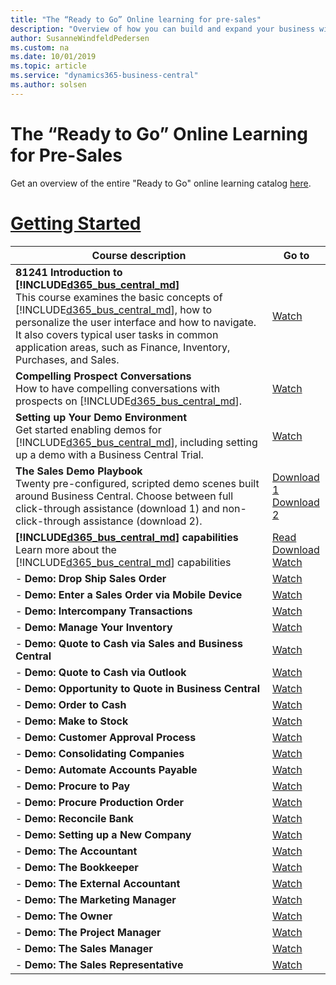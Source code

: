 ```yaml
---
title: "The “Ready to Go” Online learning for pre-sales"
description: "Overview of how you can build and expand your business with Dynamics 365 Business Central"
author: SusanneWindfeldPedersen
ms.custom: na
ms.date: 10/01/2019
ms.topic: article
ms.service: "dynamics365-business-central"
ms.author: solsen
---
```


# The “Ready to Go” Online Learning for Pre-Sales
Get an overview of the entire "Ready to Go" online learning catalog [here](readiness-learning-catalog.md). 

# [**Getting Started**](#tab/gettingstarted)
<!-- ## Getting started -->

|Course description|Go to|
|----|-----|
|**81241 Introduction to [!INCLUDE[d365_bus_central_md](../includes/d365_bus_central_md.md)]**<br>This course examines the basic concepts of [!INCLUDE[d365_bus_central_md](../includes/d365_bus_central_md.md)], how to personalize the user interface and how to navigate. It also covers typical user tasks in common application areas, such as Finance, Inventory, Purchases, and Sales.|[Watch](https://mbspartner.microsoft.com/D365/CourseOverview/1706)|
|**Compelling Prospect Conversations**<br>How to have compelling conversations with prospects on [!INCLUDE[d365_bus_central_md](../includes/d365_bus_central_md.md)].|[Watch](https://mbspartner.microsoft.com/D365/Videos/101761)|
|**Setting up Your Demo Environment**<br>Get started enabling demos for [!INCLUDE[d365_bus_central_md](../includes/d365_bus_central_md.md)], including setting up a demo with a Business Central Trial.|[Watch](https://mbspartner.microsoft.com/D365/Videos/101787)|
|**The Sales Demo Playbook**<br>Twenty pre-configured, scripted demo scenes built around Business Central. Choose between full click-through assistance (download 1) and non-click-through assistance (download 2).|[Download 1](https://mbspartner.microsoft.com/secure/coursematerials/D365/Standalone/Dynamics_365_Business_Central_-_PARTNER_SALES_PLAYBOOK_Fall_2018_-_w_CLICK_ASSISTANCE.pptx)<br>[Download 2](https://mbspartner.microsoft.com/secure/coursematerials/D365/Standalone/Dynamics_365_Business_Central_-_PARTNER_SALES_PLAYBOOK_Fall_2018.pptx)|
|**[!INCLUDE[d365_bus_central_md](../includes/d365_bus_central_md.md)] capabilities**<br>Learn more about the [!INCLUDE[d365_bus_central_md](../includes/d365_bus_central_md.md)] capabilities|[Read](https://dynamics.microsoft.com/en-us/business-central/capabilities/)<br>[Download](https://mbs.microsoft.com/Files/partner/365/Training/MSD365_BusinessCentral_CapabilitiesDownload.pdf)<br>[Watch](https://www.youtube.com/playlist?list=PLcakwueIHoT-wVFPKUtmxlqcG1kJ0oqq4)|
|- **Demo: Drop Ship Sales Order**|[Watch](https://youtu.be/Jmv2gn1qzoQ)|
|- **Demo: Enter a Sales Order via Mobile Device**|[Watch](https://youtu.be/c4Lhs-q0hbw)|
|- **Demo: Intercompany Transactions**|[Watch](https://youtu.be/MOaToa2AXyg)|
|- **Demo: Manage Your Inventory**|[Watch](https://youtu.be/spc_EPIf9fU)|
|- **Demo: Quote to Cash via Sales and Business Central**|[Watch ](https://youtu.be/WsL9OOkVG_Y)|
|- **Demo: Quote to Cash via Outlook**|[Watch ](https://youtu.be/U6y6Pneriu8)|
|- **Demo: Opportunity to Quote in Business Central**|[Watch ](https://youtu.be/ot9_FvvULIc)|
|- **Demo: Order to Cash**|[Watch ](https://youtu.be/K1SgJnXAyQU)|
|- **Demo: Make to Stock**|[Watch ](https://youtu.be/C_WHURQ98-k)|
|- **Demo: Customer Approval Process**|[Watch ](https://youtu.be/_Oyj6DBAuPI)|
|- **Demo: Consolidating Companies**|[Watch ](https://youtu.be/A4SExgt7wV4)|
|- **Demo: Automate Accounts Payable**|[Watch ](https://youtu.be/RB3_7UTpEjo)|
|- **Demo: Procure to Pay**|[Watch](https://youtu.be/KOKW-EeEe4w)|
|- **Demo: Procure Production Order**|[Watch](https://youtu.be/ML_Zx_lqAHQ)|
|- **Demo: Reconcile Bank**|[Watch](https://youtu.be/BKtiLmgiuyA)|
|- **Demo: Setting up a New Company**|[Watch](https://youtu.be/ZHg4UXTOEp)|
|- **Demo: The Accountant**|[Watch](https://youtu.be/EGY-DtMcfK8)|
|- **Demo: The Bookkeeper**|[Watch](https://youtu.be/aOE3ZwP1ieE)|
|- **Demo: The External Accountant**|[Watch](https://youtu.be/qegEAAEiQ0M)|
|- **Demo: The Marketing Manager**|[Watch](https://youtu.be/iEtUbitWz4o)|
|- **Demo: The Owner**|[Watch](https://youtu.be/Gnor4Ne5hxk)|
|- **Demo: The Project Manager**|[Watch](https://youtu.be/AxC_FpS1IAw)|
|- **Demo: The Sales Manager**|[Watch](https://youtu.be/tuZP-NAJxPQ)|
|- **Demo: The Sales Representative**<br>|[Watch](https://youtu.be/9vss89fy8Rw)|